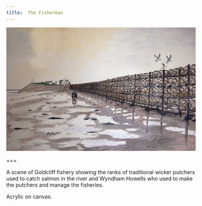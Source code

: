 ```yaml
---
title:  The Fisherman
---
```


![The Fishings, Goldcliff](fisherman.jpg)

===

A scene of Goldcliff fishery showing the ranks of traditional wicker putchers used to catch salmon in the river and Wyndham Howells who used to make the putchers and manage the fisheries.

Acrylic on canvas.